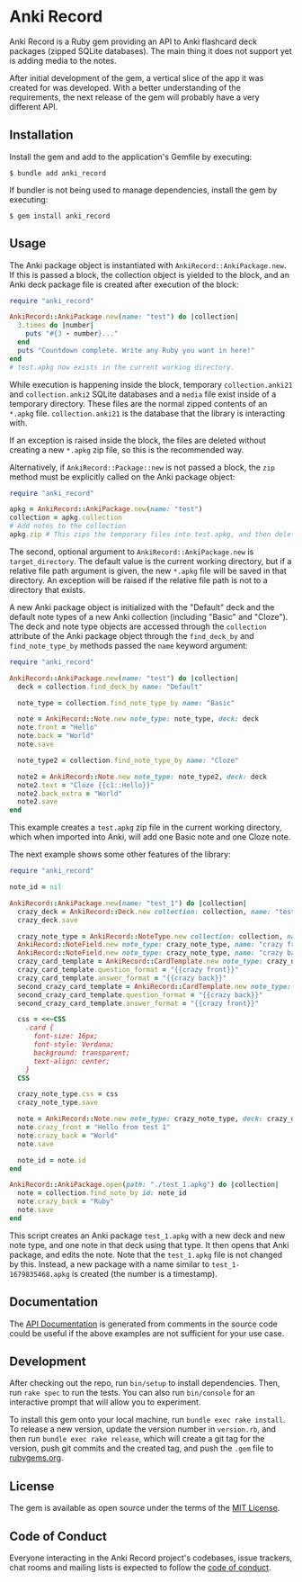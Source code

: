# Anki Record

Anki Record is a Ruby gem providing an API to Anki flashcard deck packages (zipped SQLite databases). The main thing it does not support yet is adding media to the notes.

After initial development of the gem, a vertical slice of the app it was created for was developed. With a better understanding of the requirements, the next release of the gem will probably have a very different API.

## Installation

Install the gem and add to the application's Gemfile by executing:

    $ bundle add anki_record

If bundler is not being used to manage dependencies, install the gem by executing:

    $ gem install anki_record

## Usage

The Anki package object is instantiated with `AnkiRecord::AnkiPackage.new`. If this is passed a block, the collection object is yielded to the block, and an Anki deck package file is created after execution of the block:

```ruby
require "anki_record"

AnkiRecord::AnkiPackage.new(name: "test") do |collection|
  3.times do |number|
    puts "#{3 - number}..."
  end
  puts "Countdown complete. Write any Ruby you want in here!"
end
# test.apkg now exists in the current working directory.
```

While execution is happening inside the block, temporary `collection.anki21` and `collection.anki2` SQLite databases and a `media` file exist inside of a temporary directory. These files are the normal zipped contents of an `*.apkg` file. `collection.anki21` is the database that the library is interacting with.

If an exception is raised inside the block, the files are deleted without creating a new `*.apkg` zip file, so this is the recommended way.

Alternatively, if `AnkiRecord::Package::new` is not passed a block, the `zip` method must be explicitly called on the Anki package object:

```ruby
require "anki_record"

apkg = AnkiRecord::AnkiPackage.new(name: "test")
collection = apkg.collection
# Add notes to the collection
apkg.zip # This zips the temporary files into test.apkg, and then deletes them.
```

The second, optional argument to `AnkiRecord::AnkiPackage.new` is `target_directory`. The default value is the current working directory, but if a relative file path argument is given, the new `*.apkg` file will be saved in that directory. An exception will be raised if the relative file path is not to a directory that exists.

A new Anki package object is initialized with the "Default" deck and the default note types of a new Anki collection (including "Basic" and "Cloze"). The deck and note type objects are accessed through the `collection` attribute of the Anki package object through the `find_deck_by` and `find_note_type_by` methods passed the `name` keyword argument:

```ruby
require "anki_record"

AnkiRecord::AnkiPackage.new(name: "test") do |collection|
  deck = collection.find_deck_by name: "Default"

  note_type = collection.find_note_type_by name: "Basic"

  note = AnkiRecord::Note.new note_type: note_type, deck: deck
  note.front = "Hello"
  note.back = "World"
  note.save

  note_type2 = collection.find_note_type_by name: "Cloze"

  note2 = AnkiRecord::Note.new note_type: note_type2, deck: deck
  note2.text = "Cloze {{c1::Hello}}"
  note2.back_extra = "World"
  note2.save
end

```

This example creates a `test.apkg` zip file in the current working directory, which when imported into Anki, will add one Basic note and one Cloze note.

The next example shows some other features of the library:

```ruby
require "anki_record"

note_id = nil

AnkiRecord::AnkiPackage.new(name: "test_1") do |collection|
  crazy_deck = AnkiRecord::Deck.new collection: collection, name: "test_1_deck"
  crazy_deck.save

  crazy_note_type = AnkiRecord::NoteType.new collection: collection, name: "test 1 note type"
  AnkiRecord::NoteField.new note_type: crazy_note_type, name: "crazy front"
  AnkiRecord::NoteField.new note_type: crazy_note_type, name: "crazy back"
  crazy_card_template = AnkiRecord::CardTemplate.new note_type: crazy_note_type, name: "test 1 card 1"
  crazy_card_template.question_format = "{{crazy front}}"
  crazy_card_template.answer_format = "{{crazy back}}"
  second_crazy_card_template = AnkiRecord::CardTemplate.new note_type: crazy_note_type, name: "test 1 card 2"
  second_crazy_card_template.question_format = "{{crazy back}}"
  second_crazy_card_template.answer_format = "{{crazy front}}"

  css = <<~CSS
    .card {
      font-size: 16px;
      font-style: Verdana;
      background: transparent;
      text-align: center;
    }
  CSS

  crazy_note_type.css = css
  crazy_note_type.save

  note = AnkiRecord::Note.new note_type: crazy_note_type, deck: crazy_deck
  note.crazy_front = "Hello from test 1"
  note.crazy_back = "World"
  note.save

  note_id = note.id
end

AnkiRecord::AnkiPackage.open(path: "./test_1.apkg") do |collection|
  note = collection.find_note_by id: note_id
  note.crazy_back = "Ruby"
  note.save
end
```

This script creates an Anki package `test_1.apkg` with a new deck and new note type, and one note in that deck using that type. It then opens that Anki package, and edits the note. Note that the `test_1.apkg` file is not changed by this. Instead, a new package with a name similar to `test_1-1679835468.apkg` is created (the number is a timestamp).

## Documentation

The [API Documentation](https://kylerego.github.io/anki_record_docs) is generated from comments in the source code could be useful if the above examples are not sufficient for your use case.

## Development

After checking out the repo, run `bin/setup` to install dependencies. Then, run `rake spec` to run the tests. You can also run `bin/console` for an interactive prompt that will allow you to experiment.

To install this gem onto your local machine, run `bundle exec rake install`. To release a new version, update the version number in `version.rb`, and then run `bundle exec rake release`, which will create a git tag for the version, push git commits and the created tag, and push the `.gem` file to [rubygems.org](https://rubygems.org).

<!-- ## Contributing

Bug reports and pull requests are welcome on GitHub at https://github.com/KyleRego/anki_record. This project is intended to be a safe, welcoming space for collaboration, and contributors are expected to adhere to the [code of conduct](https://github.com/KyleRego/anki_record/blob/master/CODE_OF_CONDUCT.md). -->

## License

The gem is available as open source under the terms of the [MIT License](https://opensource.org/licenses/MIT).

## Code of Conduct

Everyone interacting in the Anki Record project's codebases, issue trackers, chat rooms and mailing lists is expected to follow the [code of conduct](https://github.com/KyleRego/anki_record/blob/main/CODE_OF_CONDUCT.md).
